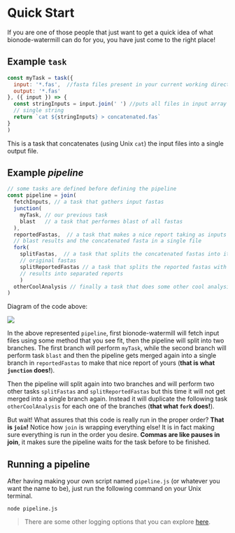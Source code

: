 # Quick Start

If you are one of those people that just want to get a quick idea of 
what bionode-watermill can do for you, you have just come to the right place! 

## Example `task`

```javascript
const myTask = task({
  input: '*.fas',  //fasta files present in your current working directory
  output: '*.fas'
}, ({ input }) => {
  const stringInputs = input.join(' ') //puts all files in input array in a
  // single string
  return `cat ${stringInputs} > concatenated.fas`
}  
)
```

This is a task that concatenates (using Unix `cat`) the input files into a 
single output file.

## Example _pipeline_

```javascript
// some tasks are defined before defining the pipeline
const pipeline = join(
  fetchInputs, // a task that gathers input fastas
  junction(
    myTask, // our previous task
    blast   // a task that performes blast of all fastas
  ),
  reportedFastas,  // a task that makes a nice report taking as inputs the
  // blast results and the concatenated fasta in a single file
  fork(
    splitFastas,  // a task that splits the concatenated fastas into its 
    // original fastas
    splitReportedFastas // a task that splits the reported fastas with blast 
    // results into separated reports
    )
  otherCoolAnalysis // finally a task that does some other cool analysis
)
```

Diagram of the code above:

![](https://github.com/bionode/bionode-watermill/blob/docs_update/docs/imgs/quick-start-img.png)

In the above represented `pipeline`, first bionode-watermill will fetch input
 files using some method that you see fit, then the pipeline will split into
  two
  branches. The first branch will perform `myTask`, while the second branch 
  will perform task `blast` and then the pipeline gets merged again into a 
  single
   branch in `reportedFastas` to make that nice report of yours (**that is what 
   `junction` does!**). 
   
   Then the pipeline will split again into two branches and will 
   perform two other tasks `splitFastas` and `splitReportedFastas` but this 
   time it will not get merged into a single branch again. Instead it will 
   duplicate the following task `otherCoolAnalysis` for each one of the 
   branches (**that what `fork` does!**). 
   
   But wait! What assures that this code
    is really run in the proper order? **That is `join`!** Notice how `join` 
    is wrapping everything else! It is in fact making sure everything is run 
    in the order you desire. **Commas are like pauses in join**, it makes 
    sure the pipeline waits for the task before to be finished.

## Running a pipeline

After having making your own script named `pipeline.js` (or whatever you want
 the name to be), just run the following command on your Unix terminal.

```shell
node pipeline.js
```

> There are some other logging options that you can explore [here](Loggers.md).